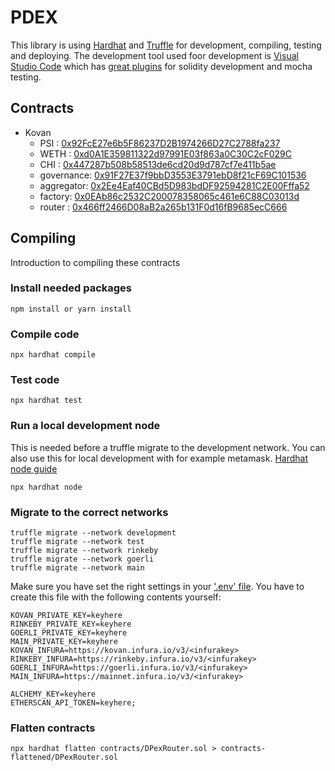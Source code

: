 # PDEX

This library is using [Hardhat](https://hardhat.org/getting-started/) and [Truffle](https://www.trufflesuite.com/docs/truffle/getting-started/running-migrations) for development, compiling, testing and deploying. The development tool used foor development is [Visual Studio Code](https://code.visualstudio.com/) which has [great plugins](https://hardhat.org/guides/vscode-tests.html) for solidity development and mocha testing.

## Contracts

* Kovan
  * PSI : [0x92FcE27e6b5F86237D2B1974266D27C2788fa237](https://kovan.etherscan.io/address/0x92FcE27e6b5F86237D2B1974266D27C2788fa237)
  * WETH : [0xd0A1E359811322d97991E03f863a0C30C2cF029C](https://kovan.etherscan.io/address/0xd0A1E359811322d97991E03f863a0C30C2cF029C)
  * CHI : [0x447287b508b58513de6cd20d9d787cf7e411b5ae](https://kovan.etherscan.io/address/0x447287b508b58513de6cd20d9d787cf7e411b5ae)
  * governance: [0x91F27E37f9bbD3553E3791ebD8f21cF69C101536](https://kovan.etherscan.io/address/0x91F27E37f9bbD3553E3791ebD8f21cF69C101536)
  * aggregator: [0x2Ee4Eaf40CBd5D983bdDF92594281C2E00Fffa52](https://kovan.etherscan.io/address/0x2Ee4Eaf40CBd5D983bdDF92594281C2E00Fffa52)
  * factory: [0x0EAb86c2532C200078358065c461e6C88C03013d](https://kovan.etherscan.io/address/0x0EAb86c2532C200078358065c461e6C88C03013d)
  * router : [0x466ff2466D08aB2a265b131F0d16fB9685ecC666](https://kovan.etherscan.io/address/0x466ff2466D08aB2a265b131F0d16fB9685ecC666)

## Compiling

Introduction to compiling these contracts

### Install needed packages

```npm
npm install or yarn install
```

### Compile code

```npm
npx hardhat compile
```

### Test code

```node
npx hardhat test
```

### Run a local development node

This is needed before a truffle migrate to the development network. You can also use this for local development with for example metamask. [Hardhat node guide](https://hardhat.org/hardhat-network/)

```node
npx hardhat node
```

### Migrate to the correct networks

```node
truffle migrate --network development
truffle migrate --network test
truffle migrate --network rinkeby
truffle migrate --network goerli
truffle migrate --network main
```

Make sure you have set the right settings in your ['.env' file](https://www.npmjs.com/package/dotenv). You have to create this file with the following contents yourself:

```node
KOVAN_PRIVATE_KEY=keyhere
RINKEBY_PRIVATE_KEY=keyhere
GOERLI_PRIVATE_KEY=keyhere
MAIN_PRIVATE_KEY=keyhere
KOVAN_INFURA=https://kovan.infura.io/v3/<infurakey>
RINKEBY_INFURA=https://rinkeby.infura.io/v3/<infurakey>
GOERLI_INFURA=https://goerli.infura.io/v3/<infurakey>
MAIN_INFURA=https://mainnet.infura.io/v3/<infurakey>

ALCHEMY_KEY=keyhere
ETHERSCAN_API_TOKEN=keyhere;
```

### Flatten contracts

```node
npx hardhat flatten contracts/DPexRouter.sol > contracts-flattened/DPexRouter.sol
```
